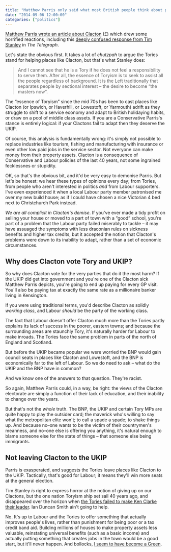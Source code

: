```yaml
---
title: "Matthew Parris only said what most British people think about places like Clacton"
date: "2014-09-06 12:00:00"
categories: ["politics"]
---
```



<a href="https://www.thetimes.co.uk/tto/opinion/columnists/article4198515.ece">Matthew Parris wrote an article about Clacton</a> (&pound;) which drew some horrified reactions, including this <a href="https://blogs.telegraph.co.uk/news/timstanley/100285407/dear-matthew-parris-if-the-tories-abandon-the-working-class-to-ukip-they-will-deserve-to-lose-2015/">deeply confused response from Tim Stanley</a> in <cite>The Telegraph</cite>.

Let's state the obvious first. It takes a lot of <i>chutzpah</i> to argue the Tories stand for helping places like Clacton, but that's what Stanley does:

> And I cannot see that he is a Tory if he does not feel a responsibility to serve them. After all, the essence of Toryism is to seek to assist all the people regardless of background. It is the Left traditionally that separates people by sectional interest &#8211; the desire to become &#8220;the masters now&#8221;.

The &#8220;essence of Toryism&#8221; since the mid 70s has been to cast places like Clacton (or Ipswich, or Haverhill, or Lowestoft, or Yarmouth) adrift as they struggle to shift to a service economy and adapt to British holidaying habits, or draw on a pool of middle class assets. If you are a Conservative Parris's stance is entirely logical: if your Clactons fail to adapt then they deserve the UKIP.

Of course, this analysis is fundamentally wrong: it's simply not possible to replace industries like tourism, fishing and manufacturing with insurance or even other low paid jobs in the service sector. Not everyone can make money from their property assets. Clacton is a consequence of Conservative and Labour policies of the last 40 years, not some ingrained fecklessnes or stupidity.

OK, so that's the obvious bit, and it'd be very easy to demonise Parris. But let's be honest: we hear these types of opinions every day; from Tories, from people who aren't interested in politics _and_ from Labour supporters. I've even experienced it when a local Labour party member patronised me over my new build house; as if I could have chosen a nice Victorian 4 bed next to Christchurch Park instead.

_We are all complicit in Clacton's demise_. If you've ever made a tidy profit on selling your house or moved to a part of town with a &#8220;good&#8221; school, you're part of a problem that the Labour party failed miserably to tackle &#8211; it may have assuaged the symptoms with less draconian rules on sickness benefits and higher tax credits, but it accepted the notion that Clacton's problems were down to its inability to adapt, rather than a set of economic circumstances.

## Why does Clacton vote Tory and UKIP?

So why does Clacton vote for the very parties that do it the most harm? If the UKIP did get into government and you're one of the Clacton sick Matthew Parris depicts, you're going to end up paying for every GP visit. You'll also be paying tax at exactly the same rate as a millionaire banker living in Kensington.

If you were using traditional terms, you'd describe Clacton as solidly <i>working class</i>, and Labour _should_ be the party of the working class.

The fact that Labour doesn't offer Clacton much more than the Tories partly explains its lack of success in the poorer, eastern towns; and because the surrounding areas are staunchly Tory, it's naturally harder for Labour to make inroads. The Tories face the same problem in parts of the north of England and Scotland.

But before the UKIP became popular we were worried the BNP would gain council seats in places like Clacton and Lowestoft, and the BNP is economically far to the left of Labour. So we do need to ask &#8211; what do the UKIP and the BNP have in common?

And we know one of the answers to that question. They're racist.

So again, Matthew Parris could, in a way, be right: the views of the Clacton electorate are simply a function of their lack of education, and their inability to change over the years.

But that's not the *whole* truth. The BNP, the UKIP and certain Tory MPs are quite happy to play the outsider card; the maverick who's willing to say what the metropolitan elite won't; to call a spade a spade; to shake things up. And because no&#8211;one wants to be the victim of their countrymen's meanness, and no&#8211;one else is offering you anything, it's natural enough to blame someone else for the state of things &#8211; that someone else being immigrants.

## Not leaving Clacton to the UKIP

Parris is exasperated, and suggests the Tories leave places like Clacton to the UKIP. Tactically, that's good for Labour; it means they'll win more seats at the general election.

Tim Stanley _is_ right to express horror at the notion of giving up on our Clactons, but the one nation Toryism ship set sail 40 years ago, and disappeared over the horizon when <a href="https://www.theguardian.com/politics/2014/jul/19/kenneth-clarke-views-no-10">the Tories failed to make Ken Clarke their leader</a>. Ian Duncan Smith ain't going to help.

No. It's up to Labour and the Tories to offer something that actually improves people's lives, rather than punishment for being poor or a tax credit band aid. Building millions of houses to make property assets less valuable, reinstating universal benefits (such as a basic income) and actually putting something that creates jobs in the town would be a good start, but it'll never happen. And bollocks, <a href="https://www.worldfinance.com/videos/unconditional-basic-income-green-partys-natalie-bennett-debates-its-merits-with-david-orrell-video">I seem to have become a Green</a>.
